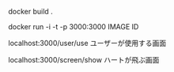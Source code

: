 docker build .

 docker run -i -t -p 3000:3000 IMAGE ID 

 localhost:3000/user/use ユーザーが使用する画面 
 
 localhost:3000/screen/show ハートが飛ぶ画面 